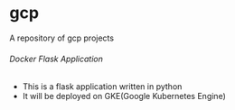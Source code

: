 # gcp

A repository of gcp projects

###### Docker Flask Application

- This is a flask application written in python
- It will be deployed on GKE(Google Kubernetes Engine)
